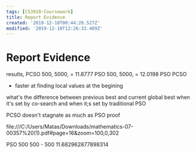 ```yaml
---
tags: [CS3910-Coursework]
title: Report Evidence
created: '2019-12-10T00:44:26.527Z'
modified: '2019-12-10T12:26:32.489Z'
---
```


# Report Evidence
results,
PCSO 500, 5000,  = 11.8777
PSO 500, 5000,  = 12.0198
PSO 
PCSO
+ faster at finding local values at the begining

what's the difference between previous best and current global best when it's set by co-search and when it;s set by traditional PSO

PCSO doesn't stagnate as much as PSO proof

file:///C:/Users/Matas/Downloads/mathematics-07-00357%20(1).pdf#page=16&zoom=100,0,302

PSO 500 500 - 500 11.682962877898314
